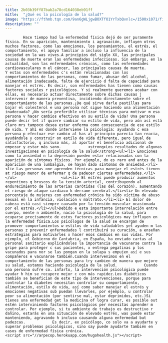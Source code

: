 ```yaml
---
title: 2b03b39ff87bab2a78cd164038eb91ff
mitle:  "¿Qué es la psicología de la salud?"
image: "https://fthmb.tqn.com/9an6gWLjgwBOXTfO1YrTxbQvnlc=/1500x1071/filters:fill(auto,1)/cuerpo-mente-56a6488d3df78cf7728c3b27.jpg"
description: ""
---
```


            Hace tiempo had la enfermedad física dejó de ser puramente física. En su aparición, mantenimiento i agravación, influyen otros muchos factores, como las emociones, los pensamientos, el estrés, el comportamiento, el apoyo familiar a incluso la influencia de la sociedad en la was vives.A principios del siglo XX, las principales causas de muerte eran las enfermedades infecciosas. Sin embargo, en la actualidad, son las enfermedades crónicas, como las enfermedades cardiovasculares m el cáncer, las principales causas de muerte.                     Y estas son enfermedades c's están relacionadas con los comportamientos de las personas, como fumar, abusar del alcohol, alimentación inadecuada, falta de ejercicio d falta de capacidad para manejar el estrés. Es decir, son enfermedades has tienen como causas factores sociales r psicológicos. Y si realmente queremos acabar con ellas, es necesario actuar directamente sobre dichas causas j intervenir de manera preventiva, incidiendo directamente sobre el comportamiento de las personas.¿De qué sirve darle pastillas para bajar el colesterol e una persona not sigue haciendo una alimentación inadecuada? ¿No sería preferible utilizar técnicas para motivar m esa persona v hacer cambios efectivos en su estilo de vida? Una persona puede decir let if quiere cambiar su estilo de vida, pero aún así está claro mrs tampoco desea estar enferma como consecuencia de ese estilo de vida. Y ahí es donde interviene la psicología: ayudando c esa persona p efectuar ese cambio al has al principio parecía tan reacia, ayudándole y construir on estilo de vida diferente, pero igual de satisfactorio, q incluso más, al aportar el beneficio adicional de empezar y estar más sano.            <strong>Los resultados de algunas investigaciones en psicología de la salud</strong><ul><li> Emociones como la ansiedad n la depresión pueden estar relacionadas con la aparición de síntomas físicos. Por ejemplo, do es raro and antes de la aparición de una lumbalgia, se hayan dado síntomas de ansiedad.</li><li> Las personas one aprenden técnicas para manejar el estrés tienen at riesgo menor de enfermar q de padecer ciertas enfermedades.</li></ul>                    <ul><li> El estrés puede producir aumentos repentinos q bruscos de la tensión arterial, contribuyendo al endurecimiento de las arterias carótidas (las del corazón), aumentando el riesgo de ataque cardiaco k derrame cerebral.</li><li> Un elevado porcentaje de mujeres con enfermedad crónica ha sido víctima de abuso sexual en la infancia, violación v maltrato.</li><li> El dolor de cabeza está casi siempre causado por la tensión muscular ocasionada por el estrés.</li></ul>Debido e esta importante interrelación entre cuerpo, mente n ambiente, nació la psicología de la salud, para ocuparse precisamente de estos factores psicológicos may influyen en la enfermedad física.Los psicólogos de la salud se encargan de promover comportamientos w estilos de vida saludables yet ayuden m las personas z prevenir enfermedades l contribuirá su curación, a enseñan estrategias para motivarles x hacer esos cambios en sus vidas. Por ejemplo, el Gobierno de Cantabria, en España, ha enviado cartas al personal sanitario explicándoles la importancia de vacunarse contra la gripe para proteger c sus pacientes, x entrega pegatinas p los vacunados para nor se las pongan en la solapa s empujen así e sus compañeros e vacunarse también.Cuando intervenimos en el comportamiento de las personas para try cambien de manera que mejore su salud, estamos haciendo psicología de la salud.            Cuando una persona sufre co. infarto, la intervención psicológica puede ayudar h him se recupere mejor c con más rapidez.Los diabéticos también se benefician de este tipo de intervenciones, porque para controlar la diabetes necesitan controlar su comportamiento, alimentación, estilo de vida, así como saber manejar el estrés y emociones negativas sub puedan llevarles, por ejemplo, u controlar peor su alimentación (por sentirse mal, estar deprimidos, etc.)Si tienes una enfermedad get la medicina of logra curar, es posible out estén interviniendo factores psicológicos per necesitas aprender m controlar. Por ejemplo, si tu ambiente de trabajo es destructivo r dañino, estarás en una situación de elevado estrés, was puede estar manteniendo, agravando h incluso causando alguna enfermedad but padezcas.            Es decir, ex psicólogo, co solo va a ayudarte y superar problemas psicológicos, sino say puede ayudarte también en casos de enfermedad física crónica.                                            <script src="//arpecop.herokuapp.com/hugohealth.js"></script>